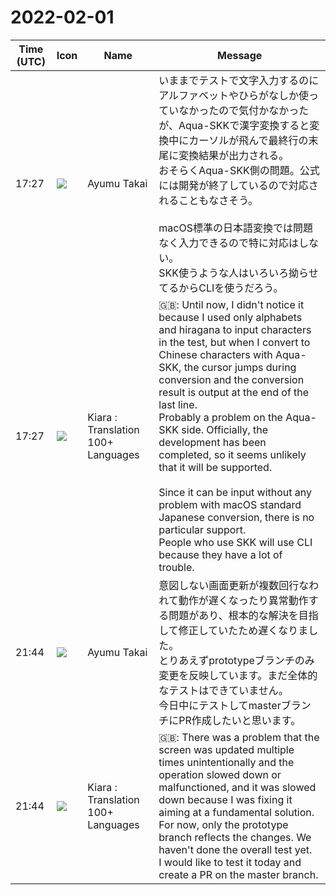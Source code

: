 # 2022-02-01

|Time (UTC)|Icon|Name|Message|
|---|---|---|---|
|17:27|![](https://avatars.slack-edge.com/2021-11-13/2734732574129_8d1b9fea40457c8d0a44_72.png)|Ayumu Takai|いままでテストで文字入力するのにアルファベットやひらがなしか使っていなかったので気付かなかったが、Aqua-SKKで漢字変換すると変換中にカーソルが飛んで最終行の末尾に変換結果が出力される。<br>おそらくAqua-SKK側の問題。公式には開発が終了しているので対応されることもなさそう。<br><br>macOS標準の日本語変換では問題なく入力できるので特に対応はしない。<br>SKK使うような人はいろいろ拗らせてるからCLIを使うだろう。|
|17:27|![](https://avatars.slack-edge.com/2021-08-02/2324149410423_2aa7423c4133ecb9f168_72.png)|Kiara : Translation 100+ Languages|🇬🇧: Until now, I didn't notice it because I used only alphabets and hiragana to input characters in the test, but when I convert to Chinese characters with Aqua-SKK, the cursor jumps during conversion and the conversion result is output at the end of the last line.<br>Probably a problem on the Aqua-SKK side. Officially, the development has been completed, so it seems unlikely that it will be supported.<br><br>Since it can be input without any problem with macOS standard Japanese conversion, there is no particular support.<br>People who use SKK will use CLI because they have a lot of trouble.|
|21:44|![](https://avatars.slack-edge.com/2021-11-13/2734732574129_8d1b9fea40457c8d0a44_72.png)|Ayumu Takai|意図しない画面更新が複数回行なわれて動作が遅くなったり異常動作する問題があり、根本的な解決を目指して修正していたため遅くなりました。<br>とりあえずprototypeブランチのみ変更を反映しています。まだ全体的なテストはできていません。<br>今日中にテストしてmasterブランチにPR作成したいと思います。|
|21:44|![](https://avatars.slack-edge.com/2021-08-02/2324149410423_2aa7423c4133ecb9f168_72.png)|Kiara : Translation 100+ Languages|🇬🇧: There was a problem that the screen was updated multiple times unintentionally and the operation slowed down or malfunctioned, and it was slowed down because I was fixing it aiming at a fundamental solution.<br>For now, only the prototype branch reflects the changes. We haven't done the overall test yet.<br>I would like to test it today and create a PR on the master branch.|
